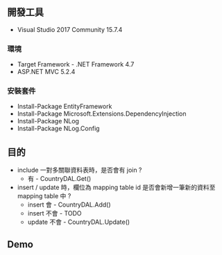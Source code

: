 
## 開發工具
 * Visual Studio 2017 Community 15.7.4
 
### 環境
 * Target Framework - .NET Framework 4.7
 * ASP.NET MVC 5.2.4
 ### 安裝套件
* Install-Package EntityFramework
* Install-Package Microsoft.Extensions.DependencyInjection
* Install-Package NLog
* Install-Package NLog.Config

##  目的
* include 一對多關聯資料表時，是否會有 join ?
    * 有 - CountryDAL.Get()
* insert / update 時，欄位為 mapping table id 是否會新增一筆新的資料至 mapping table 中 ?
    * insert 會 - CountryDAL.Add()
    * insert 不會 - TODO
    * update 不會 - CountryDAL.Update()
## Demo


